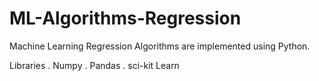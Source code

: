 # ML-Algorithms-Regression

Machine Learning Regression Algorithms are implemented using Python. 

Libraries 
   . Numpy
   . Pandas
   . sci-kit Learn
   
